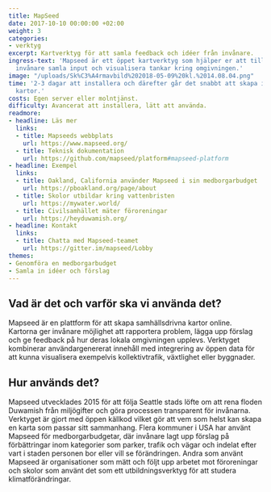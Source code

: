 ```yaml
---
title: MapSeed
date: 2017-10-10 00:00:00 +02:00
weight: 3
categories:
- verktyg
excerpt: Kartverktyg för att samla feedback och idéer från invånare.
ingress-text: 'Mapseed är ett öppet kartverktyg som hjälper er att tillsammans med
  invånare samla input och visualisera tankar kring omgivningen.'
image: "/uploads/Sk%C3%A4rmavbild%202018-05-09%20kl.%2014.08.04.png"
time: '2-3 dagar att installera och därefter går det snabbt att skapa interaktiva
  kartor.'
costs: Egen server eller molntjänst.
difficulty: Avancerat att installera, lätt att använda.
readmore:
- headline: Läs mer
  links:
  - title: Mapseeds webbplats
    url: https://www.mapseed.org/
  - title: Teknisk dokumentation
    url: https://github.com/mapseed/platform#mapseed-platform
- headline: Exempel
  links:
  - title: Oakland, California använder Mapseed i sin medborgarbudget
    url: https://pboakland.org/page/about
  - title: Skolor utbildar kring vattenbristen
    url: https://mywater.world/
  - title: Civilsamhället mäter föroreningar
    url: https://heyduwamish.org/
- headline: Kontakt
  links:
  - title: Chatta med Mapseed-teamet
    url: https://gitter.im/mapseed/Lobby
themes:
- Genomföra en medborgarbudget
- Samla in idéer och förslag
---
```


## Vad är det och varför ska vi använda det?
Mapseed är en plattform för att skapa samhällsdrivna kartor online. Kartorna ger invånare möjlighet att rapportera problem, lägga upp förslag och ge feedback på hur deras lokala omgivningen upplevs. Verktyget kombinerar användargenererat innehåll med integrering av öppen data för att kunna visualisera exempelvis kollektivtrafik, växtlighet eller byggnader.

## Hur används det?
Mapseed utvecklades 2015 för att följa Seattle stads löfte om att rena floden Duwamish från miljögifter och göra processen transparent för invånarna. Verktyget är gjort med öppen källkod vilket gör att vem som helst kan skapa en karta som passar sitt sammanhang. Flera kommuner i USA har använt Mapseed för medborgarbudgetar, där invånare lagt upp förslag på förbättringar inom kategorier som parker, trafik och vägar och indelat efter vart i staden personen bor eller vill se förändringen. Andra som använt Mapseed är organisationer som mätt och följt upp arbetet mot föroreningar och skolor som använt det som ett utbildningsverktyg för att studera klimatförändringar.
